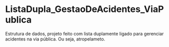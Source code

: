 # ListaDupla_GestaoDeAcidentes_ViaPublica
Estrutura de dados, projeto feito com lista duplamente ligado para gerenciar acidentes na via pública. Ou seja, atropelameto.
